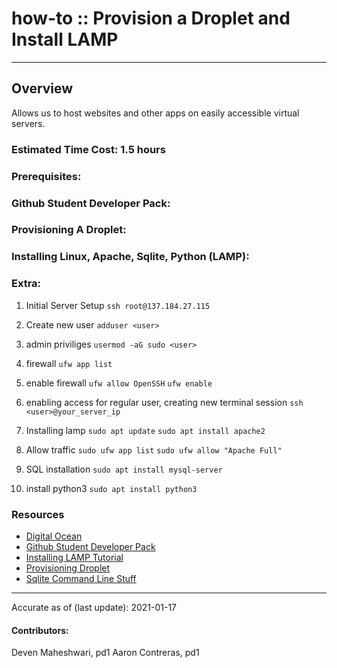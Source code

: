 # how-to :: Provision a Droplet and Install LAMP
---
## Overview
Allows us to host websites and other apps on easily accessible virtual servers.

### Estimated Time Cost: 1.5 hours

### Prerequisites:

### Github Student Developer Pack:

### Provisioning A Droplet:

### Installing Linux, Apache, Sqlite, Python (LAMP):

### Extra:

1. Initial Server Setup `ssh root@137.184.27.115`
2. Create new user `adduser <user>`
3. admin priviliges `usermod -aG sudo <user>`
4. firewall `ufw app list`
5. enable firewall 
`ufw allow OpenSSH`
`ufw enable`

6. enabling access for regular user, creating new terminal session
`ssh <user>@your_server_ip`

7. Installing lamp
`sudo apt update`
`sudo apt install apache2`

8. Allow traffic 
`sudo ufw app list`
`sudo ufw allow "Apache Full"`

8. SQL installation `sudo apt install mysql-server`

9. install python3 `sudo apt install python3`



### Resources
* [Digital Ocean](https://www.digitalocean.com/)
* [Github Student Developer Pack](https://education.github.com/pack)
* [Installing LAMP Tutorial](https://www.digitalocean.com/community/tutorials/how-to-install-linux-apache-mysql-php-lamp-stack-ubuntu-18-04)
* [Provisioning Droplet](https://www.digitalocean.com/community/tutorials/initial-server-setup-with-ubuntu-20-04)
* [Sqlite Command Line Stuff](https://sqlite.org/cli.html)



---

Accurate as of (last update): 2021-01-17

#### Contributors:  
Deven Maheshwari, pd1 
Aaron Contreras, pd1
